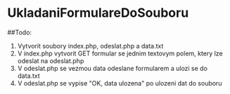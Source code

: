 # UkladaniFormulareDoSouboru

##Todo:
 1. Vytvorit soubory index.php, odeslat.php a data.txt
 2. V index.php vytvorit GET formular se jednim textovym polem, ktery lze odeslat na odeslat.php
 3. V odeslat.php se vezmou data odeslane formularem a ulozi se do data.txt
 4. V odeslat.php se vypise "OK, data ulozena" po ulozeni dat do souboru
